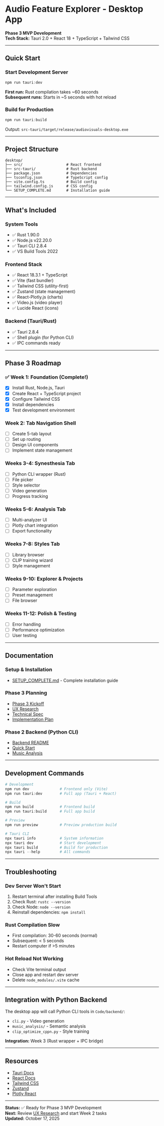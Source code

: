 # Audio Feature Explorer - Desktop App

**Phase 3 MVP Development**  
**Tech Stack:** Tauri 2.0 + React 18 + TypeScript + Tailwind CSS

---

## Quick Start

### Start Development Server
```powershell
npm run tauri:dev
```

**First run:** Rust compilation takes ~60 seconds  
**Subsequent runs:** Starts in ~5 seconds with hot reload

### Build for Production
```powershell
npm run tauri:build
```

Output: `src-tauri/target/release/audiovisuals-desktop.exe`

---

## Project Structure

```
desktop/
├── src/                    # React frontend
├── src-tauri/              # Rust backend
├── package.json            # Dependencies
├── tsconfig.json           # TypeScript config
├── vite.config.ts          # Build config
├── tailwind.config.js      # CSS config
└── SETUP_COMPLETE.md       # Installation guide
```

---

## What's Included

### System Tools
- ✅ Rust 1.90.0
- ✅ Node.js v22.20.0
- ✅ Tauri CLI 2.8.4
- ✅ VS Build Tools 2022

### Frontend Stack
- ✅ React 18.3.1 + TypeScript
- ✅ Vite (fast bundler)
- ✅ Tailwind CSS (utility-first)
- ✅ Zustand (state management)
- ✅ React-Plotly.js (charts)
- ✅ Video.js (video player)
- ✅ Lucide React (icons)

### Backend (Tauri/Rust)
- ✅ Tauri 2.8.4
- ✅ Shell plugin (for Python CLI)
- ✅ IPC commands ready

---

## Phase 3 Roadmap

### ✅ Week 1: Foundation (Complete!)
- [x] Install Rust, Node.js, Tauri
- [x] Create React + TypeScript project
- [x] Configure Tailwind CSS
- [x] Install dependencies
- [x] Test development environment

### Week 2: Tab Navigation Shell
- [ ] Create 5-tab layout
- [ ] Set up routing
- [ ] Design UI components
- [ ] Implement state management

### Weeks 3-4: Synesthesia Tab
- [ ] Python CLI wrapper (Rust)
- [ ] File picker
- [ ] Style selector
- [ ] Video generation
- [ ] Progress tracking

### Weeks 5-6: Analysis Tab
- [ ] Multi-analyzer UI
- [ ] Plotly chart integration
- [ ] Export functionality

### Weeks 7-8: Styles Tab
- [ ] Library browser
- [ ] CLIP training wizard
- [ ] Style management

### Weeks 9-10: Explorer & Projects
- [ ] Parameter exploration
- [ ] Preset management
- [ ] File browser

### Weeks 11-12: Polish & Testing
- [ ] Error handling
- [ ] Performance optimization
- [ ] User testing

---

## Documentation

### Setup & Installation
- [SETUP_COMPLETE.md](./SETUP_COMPLETE.md) - Complete installation guide

### Phase 3 Planning
- [Phase 3 Kickoff](../../docs/Phase3-MVP/PHASE_3_KICKOFF.md)
- [UX Research](../../docs/Phase3-MVP/UX_RESEARCH.md)
- [Technical Spec](../../docs/Phase3-MVP/TECHNICAL_SPEC.md)
- [Implementation Plan](../../docs/Phase3-MVP/IMPLEMENTATION_PLAN.md)

### Phase 2 Backend (Python CLI)
- [Backend README](../backend/README.md)
- [Quick Start](../backend/QUICK_START_AITOR.md)
- [Music Analysis](../backend/music_analysis/README.md)

---

## Development Commands

```powershell
# Development
npm run dev              # Frontend only (Vite)
npm run tauri:dev        # Full app (Tauri + React)

# Build
npm run build            # Frontend build
npm run tauri:build      # Full app build

# Preview
npm run preview          # Preview production build

# Tauri CLI
npx tauri info           # System information
npx tauri dev            # Start development
npx tauri build          # Build for production
npx tauri --help         # All commands
```

---

## Troubleshooting

### Dev Server Won't Start
1. Restart terminal after installing Build Tools
2. Check Rust: `rustc --version`
3. Check Node: `node --version`
4. Reinstall dependencies: `npm install`

### Rust Compilation Slow
- First compilation: 30-60 seconds (normal)
- Subsequent: < 5 seconds
- Restart computer if >5 minutes

### Hot Reload Not Working
- Check Vite terminal output
- Close app and restart dev server
- Delete `node_modules/.vite` cache

---

## Integration with Python Backend

The desktop app will call Python CLI tools in `Code/backend/`:
- `cli.py` - Video generation
- `music_analysis/` - Semantic analysis
- `clip_optimize_cppn.py` - Style training

**Integration:** Week 3 (Rust wrapper + IPC bridge)

---

## Resources

- [Tauri Docs](https://tauri.app/)
- [React Docs](https://react.dev/)
- [Tailwind CSS](https://tailwindcss.com/)
- [Zustand](https://github.com/pmndrs/zustand)
- [Plotly React](https://plotly.com/javascript/react/)

---

**Status:** ✅ Ready for Phase 3 MVP Development  
**Next:** Review [UX Research](../../docs/Phase3-MVP/UX_RESEARCH.md) and start Week 2 tasks  
**Updated:** October 17, 2025

